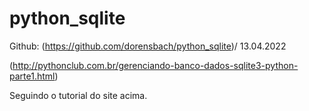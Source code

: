 # python_sqlite

Github: (https://github.com/dorensbach/python_sqlite)/
13.04.2022

(http://pythonclub.com.br/gerenciando-banco-dados-sqlite3-python-parte1.html)

Seguindo o tutorial do site acima.

